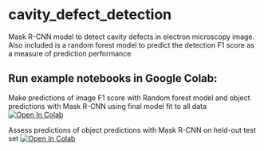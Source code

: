 # cavity_defect_detection
Mask R-CNN model to detect cavity defects in electron microscopy image. Also included is a random forest model to predict the detection F1 score as a measure of prediction performance

## Run example notebooks in Google Colab:

Make predictions of image F1 score with Random forest model and object predictions with Mask R-CNN using final model fit to all data
[![Open In Colab](https://colab.research.google.com/assets/colab-badge.svg)](https://colab.research.google.com/github/uw-cmg/cavity_defect_detection/blob/main/Detectron_predict_v3_cavity.ipynb)

Assess predictions of object predictions with Mask R-CNN on held-out test set
[![Open In Colab](https://colab.research.google.com/assets/colab-badge.svg)](https://colab.research.google.com/github/uw-cmg/cavity_defect_detection/blob/main/Cavity_assess_model_predictions.ipynb)

